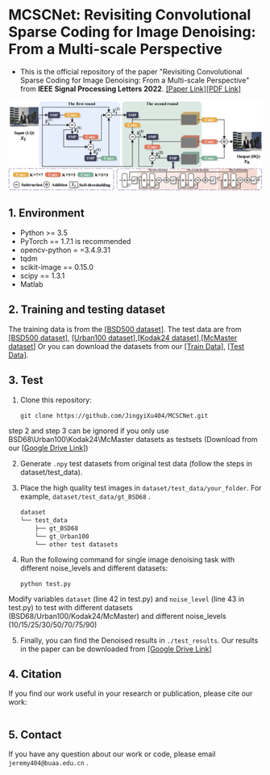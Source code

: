 # MCSCNet: Revisiting Convolutional Sparse Coding for Image Denoising: From a Multi-scale Perspective 
- This is the official repository of the paper "Revisiting Convolutional Sparse Coding for Image Denoising: From a Multi-scale Perspective" from **IEEE Signal Processing Letters 2022**. [[Paper Link]](, "Paper Link")[[PDF Link]]()

![framework](./imgs/framework.png)

## 1. Environment
- Python >= 3.5
- PyTorch == 1.7.1 is recommended
- opencv-python = =3.4.9.31
- tqdm
- scikit-image == 0.15.0
- scipy == 1.3.1 
- Matlab

## 2. Training and testing dataset
The training data is from the [[BSD500 dataset]](https://www2.eecs.berkeley.edu/Research/Projects/CS/vision/grouping/resources.html). The test data are from [[BSD500 dataset]](https://www2.eecs.berkeley.edu/Research/Projects/CS/vision/grouping/resources.html, "BSD68"), [[Urban100 dataset]](https://www.cv-foundation.org/openaccess/content_cvpr_2015/html/Huang_Single_Image_Super-Resolution_2015_CVPR_paper.html, "Urban100"),[[Kodak24 dataset]](http://r0k.us/graphics/kodak/, "Kodak24"),[[McMaster dataset]](https://www.spiedigitallibrary.org/journals/journal-of-electronic-imaging/volume-20/issue-2/023016/Color-demosaicking-by-local-directional-interpolation-and-nonlocal-adaptive-thresholding/10.1117/1.3600632.full?SSO=1, "McMaster") 
Or you can download the datasets from our [[Train Data]](https://drive.google.com/drive/folders/1vcRgZIi6bi6mvY6pXtiJXDAKQITHcxI6?usp=sharing., "Train Data"), [[Test Data]](https://drive.google.com/drive/folders/1XLDvAQNYo2fWY_cgcGpkuMV8Deon1XCD?usp=sharing., "Test Data").

## 3. Test
1. Clone this repository:
    ```
    git clone https://github.com/JingyiXu404/MCSCNet.git
    ```

step 2 and step 3 can be ignored if you only use BSD68\Urban100\Kodak24\McMaster datasets as testsets (Download from our [[Google Drive Link]](https://drive.google.com/drive/folders/1WCs-XR_pxAAsjfTz1cD_Yksrpk4YR-Il?usp=sharing.))

2. Generate `.npy` test datasets from original test data (follow the steps in dataset/test_data).

3. Place the high quality test images in `dataset/test_data/your_folder`. For example, `dataset/test_data/gt_BSD68` .
    ```
    dataset 
    └── test_data
        ├── gt_BSD68
        └── gt_Urban100
        └── other test datasets
    ```

4. Run the following command for single image denoising task with different noise_levels and different datasets:
    ```
    python test.py
    ```

Modify variables `dataset` (line 42 in test.py) and `noise_level` (line 43 in test.py) to test with different datasets (BSD68/Urban100/Kodak24/McMaster) and different noise_levels (10/15/25/30/50/70/75/90)

5. Finally, you can find the Denoised results in `./test_results`. Our results in the paper can be downloaded from [[Google Drive Link]](https://drive.google.com/drive/folders/1tq1G4-k196Q0chJOjf9WdIW6sv-1CsPb?usp=sharing.)

## 4. Citation
If you find our work useful in your research or publication, please cite our work:
```

```

## 5. Contact
If you have any question about our work or code, please email `jeremy404@buaa.edu.cn` .
